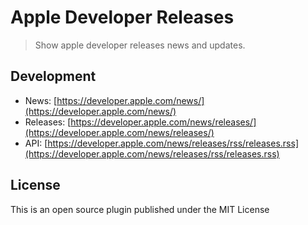 # Apple Developer Releases

> Show apple developer releases news and updates.

## Development

* News: [https://developer.apple.com/news/](https://developer.apple.com/news/)
* Releases: [https://developer.apple.com/news/releases/](https://developer.apple.com/news/releases/)
* API: [https://developer.apple.com/news/releases/rss/releases.rss](https://developer.apple.com/news/releases/rss/releases.rss)

## License

This is an open source plugin published under the MIT License